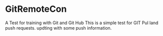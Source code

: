# GitRemoteCon
A Test for training with Git and Git Hub
This is a simple test for GIT Pul land push requests. 
updting with some push information.
